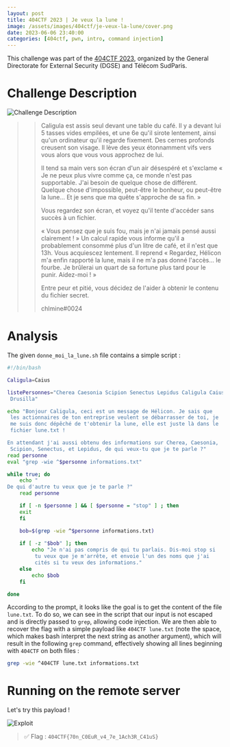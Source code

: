 ```yaml
---
layout: post
title: 404CTF 2023 | Je veux la lune !
image: /assets/images/404ctf/je-veux-la-lune/cover.png
date: 2023-06-06 23:40:00
categories: [404ctf, pwn, intro, command injection]
---
```


This challenge was part of the [404CTF 2023](https://www.404ctf.fr/), organized by the General Directorate for External Security (DGSE) and Télécom SudParis.

# Challenge Description

![Challenge Description]({{site.baseurl}}/assets/images/404ctf/je-veux-la-lune/description.png)

>> Caligula est assis seul devant une table du café. Il y a devant lui 5 tasses vides empilées, et une 6e qu'il sirote lentement, ainsi qu'un ordinateur qu'il regarde fixement. Des cernes profonds creusent son visage. Il lève des yeux étonnamment vifs vers vous alors que vous vous approchez de lui.
>>
>> Il tend sa main vers son écran d'un air désespéré et s'exclame « Je ne peux plus vivre comme ça, ce monde n'est pas supportable. J'ai besoin de quelque chose de différent. Quelque chose d'impossible, peut-être le bonheur, ou peut-être la lune... Et je sens que ma quête s'approche de sa fin. »
>>
>> Vous regardez son écran, et voyez qu'il tente d'accéder sans succès à un fichier.
>>
>> « Vous pensez que je suis fou, mais je n'ai jamais pensé aussi clairement ! » Un calcul rapide vous informe qu'il a probablement consommé plus d'un litre de café, et il n'est que 13h. Vous acquiescez lentement. Il reprend « Regardez, Hélicon m'a enfin rapporté la lune, mais il ne m'a pas donné l'accès... le fourbe. Je brûlerai un quart de sa fortune plus tard pour le punir. Aidez-moi ! »
>>
>> Entre peur et pitié, vous décidez de l'aider à obtenir le contenu du fichier secret.
>>
>> chlmine#0024

# Analysis

The given `donne_moi_la_lune.sh` file contains a simple script :

```sh
#!/bin/bash

Caligula=Caius

listePersonnes="Cherea Caesonia Scipion Senectus Lepidus Caligula Caius
 Drusilla"

echo "Bonjour Caligula, ceci est un message de Hélicon. Je sais que
 les actionnaires de ton entreprise veulent se débarrasser de toi, je
 me suis donc dépêché de t'obtenir la lune, elle est juste là dans le
 fichier lune.txt !

En attendant j'ai aussi obtenu des informations sur Cherea, Caesonia,
 Scipion, Senectus, et Lepidus, de qui veux-tu que je te parle ?"
read personne
eval "grep -wie ^$personne informations.txt"

while true; do
    echo "
De qui d'autre tu veux que je te parle ?"
    read personne

    if [ -n $personne ] && [ $personne = "stop" ] ; then
    exit
    fi

    bob=$(grep -wie ^$personne informations.txt)
    
    if [ -z "$bob" ]; then
        echo "Je n'ai pas compris de qui tu parlais. Dis-moi stop si
         tu veux que je m'arrête, et envoie l'un des noms que j'ai
         cités si tu veux des informations."
    else
        echo $bob
    fi  

done
```

According to the prompt, it looks like the goal is to get the content of the file `lune.txt`. To do so, we can see in the script that our input is not escaped and is directly passed to `grep`, allowing code injection. We are then able to recover the flag with a simple payload like `404CTF lune.txt` (note the space, which makes bash interpret the next string as another argument), which will result in the following `grep` command, effectively showing all lines beginning with `404CTF` on both files :

```sh
grep -wie ^404CTF lune.txt informations.txt
```

# Running on the remote server

Let's try this payload !

![Exploit]({{site.baseurl}}/assets/images/404ctf/je-veux-la-lune/expl.png)

> ✅ Flag : `404CTF{70n_C0EuR_v4_7e_1Ach3R_C41uS}`